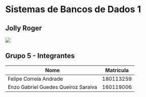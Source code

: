 # Sistemas de Bancos de Dados 1


## Jolly Roger
![](https://images-wixmp-ed30a86b8c4ca887773594c2.wixmp.com/f/30716b87-2be2-43e1-b3f1-9f6b2eac2dc9/ddy4sqz-2681e035-7074-4294-be30-534f775be966.gif?token=eyJ0eXAiOiJKV1QiLCJhbGciOiJIUzI1NiJ9.eyJzdWIiOiJ1cm46YXBwOjdlMGQxODg5ODIyNjQzNzNhNWYwZDQxNWVhMGQyNmUwIiwiaXNzIjoidXJuOmFwcDo3ZTBkMTg4OTgyMjY0MzczYTVmMGQ0MTVlYTBkMjZlMCIsIm9iaiI6W1t7InBhdGgiOiJcL2ZcLzMwNzE2Yjg3LTJiZTItNDNlMS1iM2YxLTlmNmIyZWFjMmRjOVwvZGR5NHNxei0yNjgxZTAzNS03MDc0LTQyOTQtYmUzMC01MzRmNzc1YmU5NjYuZ2lmIn1dXSwiYXVkIjpbInVybjpzZXJ2aWNlOmZpbGUuZG93bmxvYWQiXX0.23TK6sK2riOJvOxZkZ50XKRWtYIsvCz04VDUkeyex_k)

## Grupo 5 - Integrantes 

| Nome | Matrícula |
| - | - |
| Felipe Correia Andrade | 180113259 |
| Enzo Gabriel Guedes Queiroz Saraiva | 160119006 |
